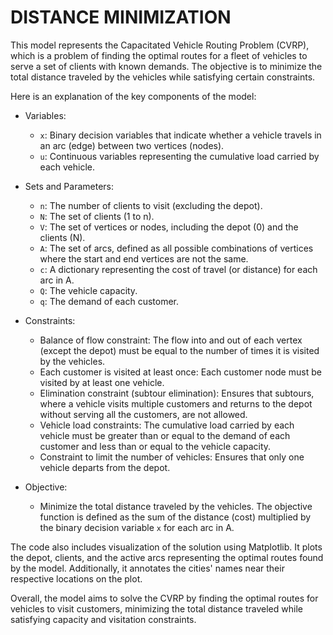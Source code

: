 
# DISTANCE MINIMIZATION

This model represents the Capacitated Vehicle Routing Problem (CVRP), which is a problem of finding the optimal routes for a fleet of vehicles to serve a set of clients with known demands. The objective is to minimize the total distance traveled by the vehicles while satisfying certain constraints.

Here is an explanation of the key components of the model:

- Variables:
  - `x`: Binary decision variables that indicate whether a vehicle travels in an arc (edge) between two vertices (nodes).
  - `u`: Continuous variables representing the cumulative load carried by each vehicle.

- Sets and Parameters:
  - `n`: The number of clients to visit (excluding the depot).
  - `N`: The set of clients (1 to n).
  - `V`: The set of vertices or nodes, including the depot (0) and the clients (N).
  - `A`: The set of arcs, defined as all possible combinations of vertices where the start and end vertices are not the same.
  - `c`: A dictionary representing the cost of travel (or distance) for each arc in A.
  - `Q`: The vehicle capacity.
  - `q`: The demand of each customer.

- Constraints:
  - Balance of flow constraint: The flow into and out of each vertex (except the depot) must be equal to the number of times it is visited by the vehicles.
  - Each customer is visited at least once: Each customer node must be visited by at least one vehicle.
  - Elimination constraint (subtour elimination): Ensures that subtours, where a vehicle visits multiple customers and returns to the depot without serving all the customers, are not allowed.
  - Vehicle load constraints: The cumulative load carried by each vehicle must be greater than or equal to the demand of each customer and less than or equal to the vehicle capacity.
  - Constraint to limit the number of vehicles: Ensures that only one vehicle departs from the depot.

- Objective:
  - Minimize the total distance traveled by the vehicles. The objective function is defined as the sum of the distance (cost) multiplied by the binary decision variable `x` for each arc in A.

The code also includes visualization of the solution using Matplotlib. It plots the depot, clients, and the active arcs representing the optimal routes found by the model. Additionally, it annotates the cities' names near their respective locations on the plot.

Overall, the model aims to solve the CVRP by finding the optimal routes for vehicles to visit customers, minimizing the total distance traveled while satisfying capacity and visitation constraints.
